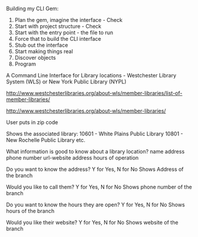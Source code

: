 Building my CLI Gem:

1. Plan the gem, imagine the interface - Check
2. Start with project structure - Check
3. Start with the entry point - the file to run
4. Force that to build the CLI interface
5. Stub out the interface
6. Start making things real
7. Discover objects
8. Program

A Command Line Interface for Library locations -
    Westchester Library System (WLS) or New York Public Library (NYPL)

  http://www.westchesterlibraries.org/about-wls/member-libraries/list-of-member-libraries/  

http://www.westchesterlibraries.org/about-wls/member-libraries/

  User puts in zip code

  Shows the associated library:
    10601 - White Plains Public Library
    10801 - New Rochelle Public Library
    etc.

What information is good to know about a library location?
  name
  address
  phone number
  url-website address
  hours of operation



  Do you want to know the address?
  Y for Yes, N for No
    Shows Address of the branch

  Would you like to call them?
  Y for Yes, N for No
    Shows phone number of the branch

  Do you want to know the hours they are open?
  Y for Yes, N for No
    Shows hours of the branch

  Would you like their website?
  Y for Yes, N for No
    Shows website of the branch

